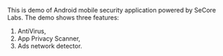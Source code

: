 This is demo of Android mobile security application powered by SeCore Labs. The demo shows three features:
1. AntiVirus,
2. App Privacy Scanner,
3. Ads network detector.